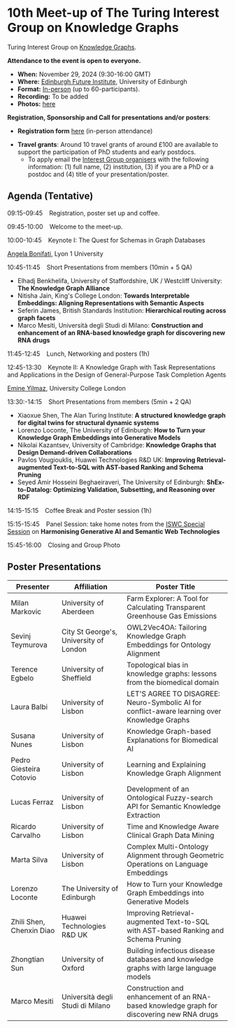 # 10th Meet-up of The Turing Interest Group on Knowledge Graphs
  
Turing Interest Group on [Knowledge Graphs](https://www.turing.ac.uk/research/interest-groups/knowledge-graphs).

**Attendance to the event is open to everyone.**

- **When:** November 29, 2024 (9:30-16:00 GMT)
- **Where:** [Edinburgh Future Institute](https://efi.ed.ac.uk/), University of Edinburgh 
- **Format:** <ins>In-person</ins> (up to 60-participants).
- **Recording:** To be added
- **Photos:** [here](https://photos.app.goo.gl/2scWBxFabNY3K3h19)

**Registration, Sponsorship and Call for presentations and/or posters**: 
- **Registration form** [here](https://forms.office.com/e/kQtp2Q5Kr0) (in-person attendance)
<!-- - **Accommodation**: For attendees requiring accommodation (TBA)-->
- **Travel grants**: Around 10 travel grants of around £100 are available to support the participation of PhD students and early postdocs.
  - To apply email the [Interest Group organisers](mailto:knowledgegraphs_tig@turing.ac.uk) with the following information: (1) full name, (2) institution, (3) if you are a PhD or a postdoc and (4) title of your presentation/poster. 

## Agenda (Tentative)

09:15-09:45 &ensp; Registration, poster set up and coffee.

09:45-10:00 &ensp; Welcome to the meet-up.

10:00-10:45 &ensp; Keynote I:  The Quest for Schemas in Graph Databases

[Angela Bonifati](https://perso.liris.cnrs.fr/angela.bonifati/), Lyon 1 University
<!--- **Title**: ***Not Just Graph Databases: Enabling Cultural Intelligence with Multimodal Knowledge Graphs***
- **Abstract**: Knowledge Graphs—graph-shaped knowledge bases that integrate distributed datasets into semantic representations—have demonstrated their impact in the world and are now central in Web search (knowledge panels), virtual assistants, etc. However, we tend to assume that the knowledge that ends up in knowledge graphs comes from particular representations, mostly text or structured databases. At the same time, a sizable number of the use cases in which we deploy KGs have the same unimodal assumption (text/structured data). In this talk, I will challenge these views with the notion of Multimodal Knowledge Graphs (MMKGs), arguing that important knowledge of the world comes from alternative representations (such as music, sound, and images), and that multimodality can enable better access to knowledge for all. I will showcase MMKGs in the domains of digital humanities and cultural heritage as key enablers of intelligent cultural applications.
- **Bio**: Dr Albert Meroño-Peñuela is a Lecturer (Assistant Professor) in Computer Science and Knowledge Engineering at the Department of Informatics of King's College London (United Kingdom). His research revolves around the relations between Artificial Intelligence and culture, in particular the semantics of music, multimodal knowledge graphs, and knowledge representation and reasoning for digital humanities and cultural heritage. He has done work in various areas of the semantic web, most prominently in Web Data APIs over RDF Knowledge Graphs.
-->

10:45-11:45 &ensp; Short Presentations from members (10min + 5 QA)

- Elhadj Benkhelifa,	University of Staffordshire, UK / Westcliff University:	**The Knowledge Graph Alliance**
- Nitisha	Jain, King's College London: **Towards Interpretable Embeddings: Aligning Representations with Semantic Aspects**
- Seferin	James,	British Standards Institution:	**Hierarchical routing across graph facets**
- Marco Mesiti, Università degli Studi di Milano: **Construction and enhancement of an RNA-based knowledge graph for discovering new RNA drugs**


<!--- Peter Winstanley, Semantic Arts UK Ltd and Semantic Arts Inc:	**Semantics and Data-Centricity - a sea change in information management**-->

  
11:45-12:45 &ensp; Lunch, Networking and posters (1h)

12:45-13:30 &ensp; Keynote II:  A Knowledge Graph with Task Representations and Applications in the Design of General-Purpose Task Completion Agents

[Emine Yilmaz](https://sites.google.com/site/emineyilmaz/), University College London 

13:30:-14:15 &ensp; Short Presentations from members (5min + 2 QA)

- Xiaoxue Shen, The Alan Turing Institute:	**A structured knowledge graph for digital twins for structural dynamic systems**
- Lorenzo Loconte, The University of Edinburgh: **How to Turn your Knowledge Graph Embeddings into Generative Models**
- Nikolai  Kazantsev, University of Cambridge:	**Knowledge Graphs that Design Demand-driven Collaborations**
- Pavlos Vougiouklis, Huawei Technologies R&D UK: **Improving Retrieval-augmented Text-to-SQL with AST-based Ranking and Schema Pruning**
- Seyed Amir Hosseini Beghaeiraveri, The University of Edinburgh: **ShEx-to-Datalog: Optimizing Validation, Subsetting, and Reasoning over RDF**


14:15-15:15 &ensp; Coffee Break and Poster session (1h)

15:15-15:45 &ensp; Panel Session: take home notes from the [ISWC Special Session](https://iswc2024.semanticweb.org/event/3715c6fc-e2d7-47eb-8c01-5fe4ac589a52/websitePage:64c7dcb3-4668-4de6-ab92-4d91d1bfecec) on **Harmonising Generative AI and Semantic Web Technologies**

15:45-16:00 &ensp; Closing and Group Photo


## Poster Presentations

| **Presenter** | **Affiliation** | **Poster Title** |
| ------ | ------ | ------ |
| Milan Markovic | University of Aberdeen | Farm Explorer: A Tool for Calculating Transparent Greenhouse Gas Emissions | 
| Sevinj Teymurova | City St George's, University of London | OWL2Vec4OA: Tailoring Knowledge Graph Embeddings for Ontology Alignment | 
| Terence Egbelo | University of Sheffield | Topological bias in knowledge graphs: lessons from the biomedical domain | 
| Laura Balbi | University of Lisbon | LET'S AGREE TO DISAGREE: Neuro-Symbolic AI for conflict-aware learning over Knowledge Graphs | 
| Susana Nunes | University of Lisbon | Knowledge Graph-based Explanations for Biomedical AI | 
| Pedro Giesteira Cotovio | University of Lisbon | Learning and Explaining Knowledge Graph Alignment | 
| Lucas Ferraz | University of Lisbon | Development of an Ontological Fuzzy-search API for Semantic Knowledge Extraction | 
| Ricardo Carvalho | University of Lisbon |	Time and Knowledge Aware Clinical Graph Data Mining | 
| Marta Silva | University of Lisbon | Complex Multi-Ontology Alignment through Geometric Operations on Language Embeddings  | 
| Lorenzo Loconte | The University of Edinburgh |	How to Turn your Knowledge Graph Embeddings into Generative Models | 
| Zhili Shen, Chenxin Diao | Huawei Technologies R&D UK |	Improving Retrieval-augmented Text-to-SQL with AST-based Ranking and Schema Pruning | 
| Zhongtian Sun | University of Oxford | Building infectious disease databases and knowledge graphs with large language models |
| Marco Mesiti | Università degli Studi di Milano | Construction and enhancement of an RNA-based knowledge graph for discovering new RNA drugs |


<!--
The event is supported by the [Digital Research Theme at the University of Liverpool](https://www.liverpool.ac.uk/research/research-themes/digital/) and [Liverpool Women in Science and Engineering, LivWiSE](https://www.liverpool.ac.uk/liverpool-women-in-science-and-engineering/)

</p>

-->
 
